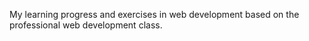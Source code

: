 My learning progress and exercises in web development based on the professional web development class.
